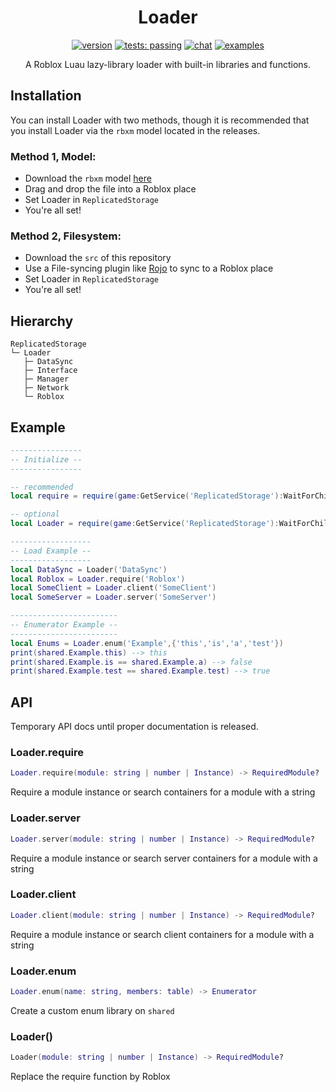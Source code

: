 <div align="center">
<h1>Loader</h1>

[![version](https://img.shields.io/badge/version-v1.1.2-red)](https://github.com/Mullets-Gavin/Loader/releases/tag/v1.1.2) [![tests: passing](https://img.shields.io/badge/tests-passing-brightgreen)](https://github.com/Mullets-Gavin/Loader/tree/master/tests) [![chat](https://img.shields.io/discord/281959162470989834?color=blue)](https://discord.gg/dZYyvBu) [![examples](https://img.shields.io/badge/examples-2-blueviolet)](https://github.com/Mullets-Gavin/Loader/tree/master/examples)

A Roblox Luau lazy-library loader with built-in libraries and functions.
</div>

## Installation
You can install Loader with two methods, though it is recommended that you install Loader via the `rbxm` model located in the releases.

### Method 1, Model:
* Download the `rbxm` model [here](https://github.com/Mullets-Gavin/Loader/releases/tag/v1.0.0)
* Drag and drop the file into a Roblox place
* Set Loader in `ReplicatedStorage`
* You're all set!

### Method 2, Filesystem:
* Download the `src` of this repository
* Use a File-syncing plugin like [Rojo](https://github.com/rojo-rbx/rojo) to sync to a Roblox place
* Set Loader in `ReplicatedStorage`
* You're all set!

## Hierarchy
```
ReplicatedStorage
└─ Loader
   ├─ DataSync
   ├─ Interface
   ├─ Manager
   ├─ Network
   └─ Roblox
```

## Example
```lua
----------------
-- Initialize --
----------------

-- recommended
local require = require(game:GetService('ReplicatedStorage'):WaitForChild('Loader'))

-- optional
local Loader = require(game:GetService('ReplicatedStorage'):WaitForChild('Loader'))

------------------
-- Load Example --
------------------
local DataSync = Loader('DataSync')
local Roblox = Loader.require('Roblox')
local SomeClient = Loader.client('SomeClient')
local SomeServer = Loader.server('SomeServer')

------------------------
-- Enumerator Example --
------------------------
local Enums = Loader.enum('Example',{'this','is','a','test'})
print(shared.Example.this) --> this
print(shared.Example.is == shared.Example.a) --> false
print(shared.Example.test == shared.Example.test) --> true
```

## API
Temporary API docs until proper documentation is released.

### Loader.require
```lua
Loader.require(module: string | number | Instance) -> RequiredModule?
```
Require a module instance or search containers for a module with a string

### Loader.server
```lua
Loader.server(module: string | number | Instance) -> RequiredModule?
```
Require a module instance or search server containers for a module with a string

### Loader.client
```lua
Loader.client(module: string | number | Instance) -> RequiredModule?
```
Require a module instance or search client containers for a module with a string

### Loader.enum
```lua
Loader.enum(name: string, members: table) -> Enumerator
```
Create a custom enum library on `shared`

### Loader()
```lua
Loader(module: string | number | Instance) -> RequiredModule?
```
Replace the require function by Roblox
